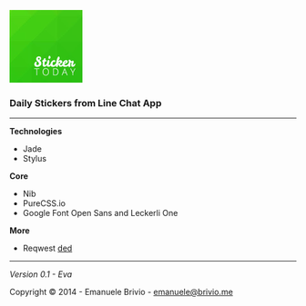 ![sticker today](https://raw.githubusercontent.com/emanuelebrivio/sticker.today/gh-pages/static/img/sticker-today.png)

### Daily Stickers from Line Chat App ###

---

**Technologies**
- Jade
- Stylus

**Core**
- Nib
- PureCSS.io
- Google Font Open Sans and Leckerli One

**More**
- Reqwest [ded](https://github.com/ded/Reqwest)

---

*Version 0.1 - Eva*

Copyright © 2014 - Emanuele Brivio - [emanuele@brivio.me](mailto:emanuele@brivio.me)
